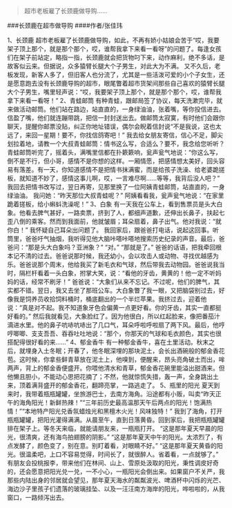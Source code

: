 > 超市老板雇了长颈鹿做导购……

###长颈鹿在超市做导购
####作者/张佳玮

1、长颈鹿
超市老板雇了长颈鹿做导购，如此，不再有娇小姑娘会苦于“哎，我要架子顶上那个，就是那个那个，哎，谁帮我拿下来看一看呀”的问题了。每逢女孩们在架子前站定，略指一指，长颈鹿就会把货物叼下来，动作麻利，绝不多话，是故客似云来。但据说，众多猿臂长腿大个子男生，对此大为不满。
又不久后，老板发现，新客人多了，但旧客人也分流了，尤其是一些活泼可爱的小个子女生，还是愿意跑去没有长颈鹿导购的超市，眼尾瞥着超市货架间那些自己喜欢的猿臂长腿大个子男生，嘴里轻声说：“哎，我要架子顶上那个，就是那个那个，哎，谁帮我拿下来看一看呀！”
2、青蛙邮筒
有种青蛙，跟邮局签了协议，每天洗漱完毕，就来做活动邮筒。他们站在路边，站直直的，一身绿油油，张着嘴，等你投信进去。信盈了嘴，他们就连蹦带跳，把信一封封送出去。做邮筒太寂寞，有时他们会跟你聊天，提醒你邮票没贴，纠正你地址错误，偶尔会睨着信封说“不是我说，这也太远了，来回一星期！要不，你找信鸽寄吧！”
我去给女朋友寄信，信心不足，脚尖划拉着地，请教一个大叔青蛙邮筒：情书这么写，合适么？要不，我念给您听听？青蛙邮筒听完了，摇着头，满嘴里信都在扑簌簌响，瓮声瓮气地说：“你这么写，倒不是不行，但小哥，感情不是你想的这样。一厢情愿，把感情想太美好，回头容易有落差。有一天，你知道感情不是把情书抹满蜜，而是给孩子洗澡、给老婆跪搓板，就知道不妙了，感情这事儿啊，哎，一言难尽啊……等等，我背后没人吧？”
我回去把情书改写过，翌日再寄，见那里换了一位阿姨青蛙邮筒，站直直的，一身绿油油。
我问她：“昨天那位大叔青蛙呢？”
阿姨看看我，瓮声瓮气地说：“在家里跪着搓板，给小蝌蚪洗澡呢！”
3、白象
有一天我在公车上，看到售票员是头大白象。他看去脾气甚好，一路卖票，挤到了人，都细声道歉，还伸出长鼻子，扶起七歪八倒的乘客。然而到我面前，他就皱眉；耳朵扇着，鼻子出气。他对我说：“就你白！”
我怀疑自己耳朵出问题了。
我回家后，跟爸爸打电话，说起这回事。听筒里，爸爸吁气抽烟，我听得见他大脑咔嗒咔嗒地搜索历史纪录的声音。最后，爸爸问：“那是头大白象吗？亚洲象？”
“对。”
“那就是了。”
爸爸的话语，把我牵回根本记不清的过去。爸爸说那时候，我还幼小，会以攻击人或动物、寻找优越感为乐。爸爸说那个周末，他给我买了新毛衣和气球，然后带我去动物园。爸爸说我当时，隔栏杆看着一头白象，拊掌大笑，说：“看他的牙齿，黄黄的！他一定不听妈妈的话，经常不刷牙！”
爸爸说：“大象们从来不忘记。不过呢，他们的脾气，其实都不错。翌日，我又去坐了那班公车。大白象瞥了我一眼，又把脑袋别过去，好像我是饲养员收拾饲料桶时，桶底翻出的一个半烂苹果。我挤过去，迎着他说：“真是对不起。我不知道象牙色会偏黄一点更好看。你的牙齿，其实一直都挺好看的。”
然后我就看见，大象脸红了。因为他很白，所以红起脸来，像把番茄汁滴进水里。他的鼻子吭哧吭哧出了几口气，耳朵呼啦呼啦扇了两下风。最后，他哼哼唧唧、支支吾吾、吞吞吐吐地说：“那个，你那天的气球和毛衣颜色，其实也很搭配得很好看的来……”
4、郁金香牛
有一种郁金香牛，喜在土里活动。秋末之后，就埋身入土冬眠；开春了，他冬眠深埋的那块泥土，会长出酒碗般的郁金香花苞。这时候，你拿些鲜青草放在泥土上，他嗅到，便醒来，昂头亮角破土而出，哞两声，背上的郁金香便盛开。你喂他清水和青草，郁金香花碗里能溢出甜酒来。但他懒且胆小，不能动心思把花摘了；不然，他就惊慌失措，轰一声，全身跳出土来，顶着满背盛开的郁金香花，翻蹄亮掌，一路逃走了。
5、瓶里的阳光
夏天到来时，我带着瓶瓶罐罐，坐旅游巴士，去南方海角。沿途都有小贩，叫卖“昨天正午的海角阳光！新鲜热辣！”“三年前历史最高温那天午后两点的阳光！饱满热情！”“本地特产阳光兑香氛蜡烛光和黑檀木火光！风味独特！”
我到了海角，打开瓶瓶罐罐，把阳光灌得满满。从晨至午，直到日落黄昏。回到家后，我把瓶瓶罐罐排在架子上。等冬天来临，就能请朋友来，一瓶瓶打开。
“这是那年夏天早晨的阳光，很清爽，还有海鸟拍翅膀的阴影。”
“这是那年夏天中午的阳光。太浓烈了，有点发酵了，颜色变了，别在意。别盯着看，对眼睛不好。”
“这是那年夏天黄昏的阳光。很温柔吧，上口不容易觉得，时间长了，就很醉人。省着看，一点就够了。”
有朋友会投桃报李，带来他们在林间、山上、雪原处汲取的阳光，秉性调皮好奇的，还会愿意把阳光兑一兑，一不小心，一瓶阳光会倒出来。如果窗户不关严，我那些内陆出身的邻居就会望见，那年夏天海水的粼粼波光、啤酒杯中闪烁的光芒、海边沙子里孩子们遗落的玻璃挂坠、以及一汪汪南方海岸的阳光，哗啦啦的，从我窗口，一路倾泻出去。 